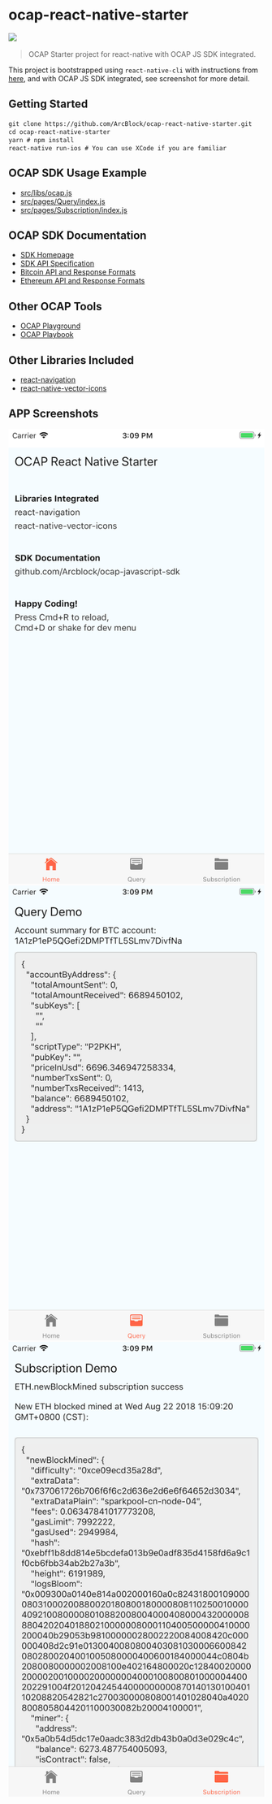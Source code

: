 # ocap-react-native-starter

![](https://img.shields.io/badge/powered%20by-arcblock-brightgreen.svg)

> OCAP Starter project for react-native with OCAP JS SDK integrated.

This project is bootstrapped using `react-native-cli` with instructions from [here](https://facebook.github.io/react-native/docs/getting-started.html), and with OCAP JS SDK integrated, see screenshot for more detail.

## Getting Started

```shell
git clone https://github.com/ArcBlock/ocap-react-native-starter.git
cd ocap-react-native-starter
yarn # npm install
react-native run-ios # You can use XCode if you are familiar
```

## OCAP SDK Usage Example

- [src/libs/ocap.js](./src/libs/ocap.js)
- [src/pages/Query/index.js](./src/pages/Query/index.js)
- [src/pages/Subscription/index.js](./src/pages/Subscription/index.js)

## OCAP SDK Documentation

- [SDK Homepage](https://github.com/ArcBlock/ocap-javascript-sdk/tree/master/packages/ocap-js)
- [SDK API Specification](https://github.com/ArcBlock/ocap-javascript-sdk/blob/master/packages/ocap-js/docs/spec.md)
- [Bitcoin API and Response Formats](https://github.com/ArcBlock/ocap-javascript-sdk/blob/master/packages/ocap-js/docs/btc.md)
- [Ethereum API and Response Formats](https://github.com/ArcBlock/ocap-javascript-sdk/blob/master/packages/ocap-js/docs/eth.md)

## Other OCAP Tools

- [OCAP Playground](https://ocap.arcblock.io)
- [OCAP Playbook](https://ocap.arcblock.io)

## Other Libraries Included

- [react-navigation](https://reactnavigation.org/)
- [react-native-vector-icons](https://github.com/oblador/react-native-vector-icons)

## APP Screenshots

![](./assets/home.png)
![](./assets/query.png)
![](./assets/subscription.png)
